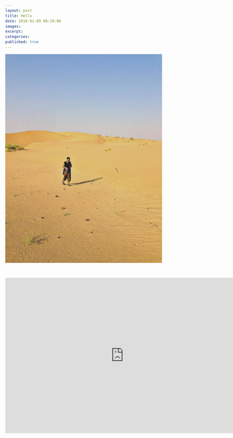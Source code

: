 ```yaml
---
layout: post
title: Hello
date: 2018-01-09 08:19:00
images:
excerpt:
categories:
published: true
---
```


![](/uploads/versions/14732152-1273816682660037-2152612132530003058-n-1---x----720-960x---.jpg)

&nbsp;
<iframe src="https://docs.google.com/forms/d/e/1FAIpQLSdX43C7CSUw6jwFywhYIwUyneyvmbnTzXlWCKJHRMmMYnDSiA/viewform?embedded=true" width="760" height="500" frameborder="0" marginheight="0" marginwidth="0">Loading...</iframe>